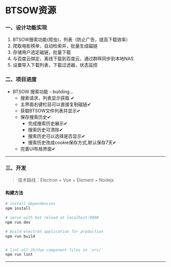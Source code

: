 # BTSOW资源
### 一、设计功能实现
1. BTSOW搜索功能(爬虫)，列表（防止广告，提高下载效率）
2. 爬取电影榜单，自动检索并，批量生成磁链
3. 存储用户选定磁链，批量下载
4. 与百度云绑定，离线下载到百度云，通过群晖同步到本地NAS
5. 设置导入下载列表，下载过滤器，状态监控

### 二、项目进度
- BTSOW 搜索功能  - building...
    - 搜索请求，列表显示获取 ✔
    - 主界面右键栏目可以直接复制磁链✔
    - 获取BTSOW文件列表并显示✔
    - 保存搜索历史✔
        - 完成搜索历史展示✔
        - 搜索历史可清除✔
        - 搜索历史可以选择是否显示✔
        - 搜索历史改成cookie保存方式,默认保存7天✔
    - 完善UI布局界面✔
---
### 三、开发
> 技术路线：Electron + Vue + Element + Nodejs

#### 构建方法

``` bash
# install dependencies
npm install

# serve with hot reload at localhost:9080
npm run dev

# build electron application for production
npm run build


# lint all JS/Vue component files in `src/`
npm run lint

```

---